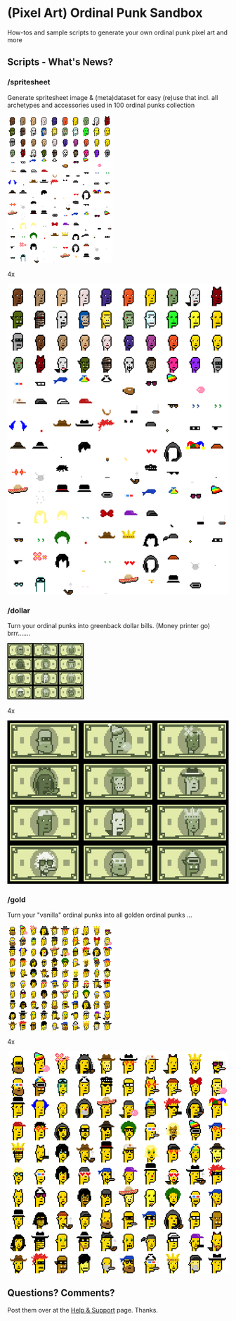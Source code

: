 # (Pixel Art) Ordinal Punk Sandbox


How-tos and sample scripts to generate your own ordinal punk pixel art and more



## Scripts - What's News?

### /spritesheet

Generate spritesheet image & (meta)dataset for easy (re)use
that incl. all archetypes and accessories
used in 100 ordinal punks collection

![](spritesheet/i/spritesheet.png)

4x

![](spritesheet/i/spritesheet@4x.png)



### /dollar

Turn your ordinal punks into greenback dollar bills. (Money printer go)  brrr.......

![](dollar/i/dollars.png)

4x

![](dollar/i/dollars@4x.png)



### /gold

Turn your "vanilla" ordinal punks into all golden ordinal punks ...


![](gold/i/golden.png)

4x

![](gold/i/golden@4x.png)




## Questions? Comments?

Post them over at the [Help & Support](https://github.com/geraldb/help) page. Thanks.



